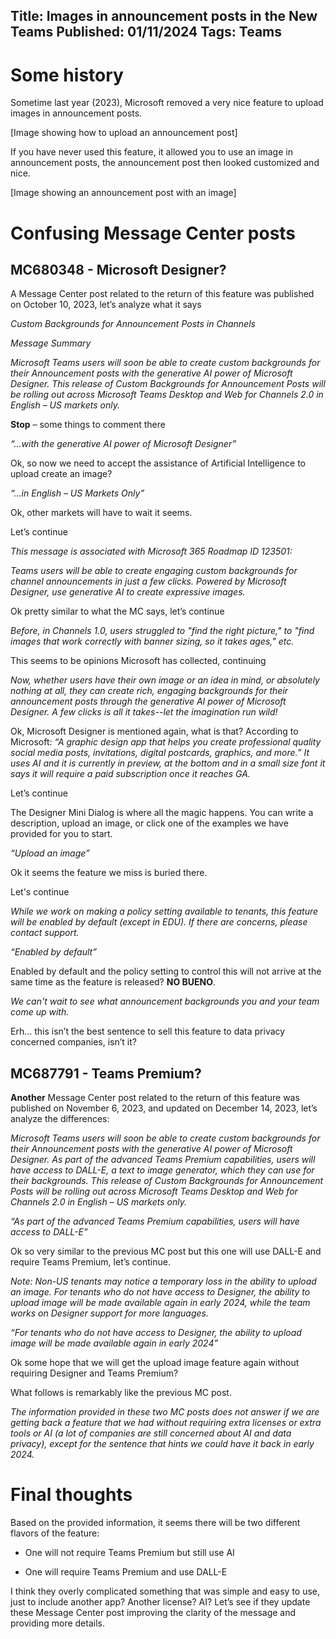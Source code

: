 Title: Images in announcement posts in the New Teams
Published: 01/11/2024
Tags: Teams
---

# Some history
Sometime last year (2023), Microsoft removed a very nice feature to upload images in announcement posts. 

[Image showing how to upload an announcement post] 

If you have never used this feature, it allowed you to use an image in announcement posts, the announcement post then looked customized and nice. 

[Image showing an announcement post with an image] 

# Confusing Message Center posts

## MC680348 - Microsoft Designer?
A Message Center post related to the return of this feature was published on October 10, 2023, let’s analyze what it says 

_Custom Backgrounds for Announcement Posts in Channels_

_Message Summary_ 

_Microsoft Teams users will soon be able to create custom backgrounds for their Announcement posts with the generative AI power of Microsoft Designer. This release of Custom Backgrounds for Announcement Posts will be rolling out across Microsoft Teams Desktop and Web for Channels 2.0 in English – US markets only._  

**Stop** – some things to comment there 

_“...with the generative AI power of Microsoft Designer”_

Ok, so now we need to accept the assistance of Artificial Intelligence to upload create an image? 

_“...in English – US Markets Only”_ 

Ok, other markets will have to wait it seems.

Let’s continue 

_This message is associated with Microsoft 365 Roadmap ID 123501:_ 

_Teams users will be able to create engaging custom backgrounds for channel announcements in just a few clicks. Powered by Microsoft Designer, use generative AI to create expressive images._

Ok pretty similar to what the MC says, let’s continue 

_Before, in Channels 1.0, users struggled to "find the right picture," to "find images that work correctly with banner sizing, so it takes ages," etc._ 

This seems to be opinions Microsoft has collected, continuing

_Now, whether users have their own image or an idea in mind, or absolutely nothing at all, they can create rich, engaging backgrounds for their announcement posts through the generative AI power of Microsoft Designer. A few clicks is all it takes--let the imagination run wild!_ 

Ok, Microsoft Designer is mentioned again, what is that? According to Microsoft: _“A graphic design app that helps you create professional quality social media posts, invitations, digital postcards, graphics, and more.” It uses AI and it is currently in preview, at the bottom and in a small size font it says it will require a paid subscription once it reaches GA._ 

Let’s continue 

The Designer Mini Dialog is where all the magic happens. You can write a description, upload an image, or click one of the examples we have provided for you to start.   

_“Upload an image”_

Ok it seems the feature we miss is buried there. 

Let's continue

_While we work on making a policy setting available to tenants, this feature will be enabled by default (except in EDU). If there are concerns, please contact support._ 

_“Enabled by default”_ 

Enabled by default and the policy setting to control this will not arrive at the same time as the feature is released? **NO BUENO**. 

_We can't wait to see what announcement backgrounds you and your team come up with._ 

Erh... this isn’t the best sentence to sell this feature to data privacy concerned companies, isn’t it? 

## MC687791 - Teams Premium?
**Another** Message Center post related to the return of this feature was published on November 6, 2023, and updated on December 14, 2023, let’s analyze the differences: 

_Microsoft Teams users will soon be able to create custom backgrounds for their Announcement posts with the generative AI power of Microsoft Designer. As part of the advanced Teams Premium capabilities, users will have access to DALL-E, a text to image generator, which they can use for their backgrounds. This release of Custom Backgrounds for Announcement Posts will be rolling out across Microsoft Teams Desktop and Web for Channels 2.0 in English – US markets only._   

_“As part of the advanced Teams Premium capabilities, users will have access to DALL-E”_

Ok so very similar to the previous MC post but this one will use DALL-E and require Teams Premium, let’s continue. 

_Note: Non-US tenants may notice a temporary loss in the ability to upload an image. For tenants who do not have access to Designer, the ability to upload image will be made available again in early 2024, while the team works on Designer support for more languages._ 

_“For tenants who do not have access to Designer, the ability to upload image will be made available again in early 2024”_

Ok some hope that we will get the upload image feature again without requiring Designer and Teams Premium? 

What follows is remarkably like the previous MC post. 

_The information provided in these two MC posts does not answer if we are getting back a feature that we had without requiring extra licenses or extra tools or AI (a lot of companies are still concerned about AI and data privacy), except for the sentence that hints we could have it back in early 2024._ 

# Final thoughts

Based on the provided information, it seems there will be two different flavors of the feature: 

- One will not require Teams Premium but still use AI 

- One will require Teams Premium and use DALL-E 

I think they overly complicated something that was simple and easy to use, just to include another app? Another license? AI? 
Let’s see if they update these Message Center post improving the clarity of the message and providing more details. 
